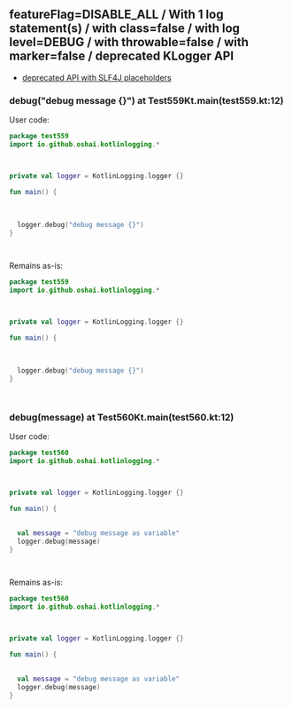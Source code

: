 ## featureFlag=DISABLE_ALL / With 1 log statement(s) / with class=false / with log level=DEBUG / with throwable=false / with marker=false / deprecated KLogger API

* [deprecated API with SLF4J placeholders](deprecated-slf4j-placeholders.md)

###  debug("debug message {}") at Test559Kt.main(test559.kt:12)

User code:
```kotlin
package test559
import io.github.oshai.kotlinlogging.*



private val logger = KotlinLogging.logger {}

fun main() {
  
  
  
  logger.debug("debug message {}")
}




```
  
Remains as-is:
```kotlin
package test559
import io.github.oshai.kotlinlogging.*



private val logger = KotlinLogging.logger {}

fun main() {
  
  
  
  logger.debug("debug message {}")
}




```

###  debug(message) at Test560Kt.main(test560.kt:12)

User code:
```kotlin
package test560
import io.github.oshai.kotlinlogging.*



private val logger = KotlinLogging.logger {}

fun main() {
  
  
  val message = "debug message as variable"
  logger.debug(message)
}




```
  
Remains as-is:
```kotlin
package test560
import io.github.oshai.kotlinlogging.*



private val logger = KotlinLogging.logger {}

fun main() {
  
  
  val message = "debug message as variable"
  logger.debug(message)
}




```
